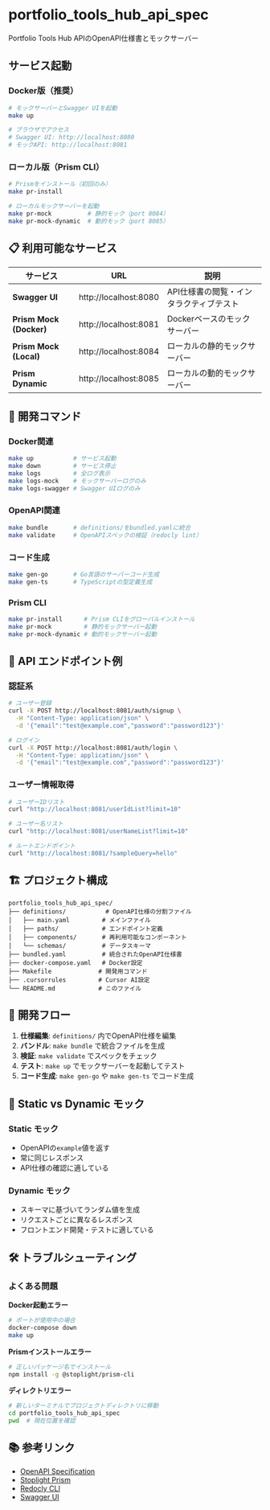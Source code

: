# portfolio_tools_hub_api_spec

Portfolio Tools Hub APIのOpenAPI仕様書とモックサーバー

## サービス起動

### Docker版（推奨）
```bash
# モックサーバーとSwagger UIを起動
make up

# ブラウザでアクセス
# Swagger UI: http://localhost:8080
# モックAPI: http://localhost:8081
```

### ローカル版（Prism CLI）
```bash
# Prismをインストール（初回のみ）
make pr-install

# ローカルモックサーバーを起動
make pr-mock          # 静的モック（port 8084）
make pr-mock-dynamic  # 動的モック（port 8085）
```

## 📋 利用可能なサービス

| サービス | URL | 説明 |
|---------|-----|------|
| **Swagger UI** | http://localhost:8080 | API仕様書の閲覧・インタラクティブテスト |
| **Prism Mock (Docker)** | http://localhost:8081 | Dockerベースのモックサーバー |
| **Prism Mock (Local)** | http://localhost:8084 | ローカルの静的モックサーバー |
| **Prism Dynamic** | http://localhost:8085 | ローカルの動的モックサーバー |

## 🔧 開発コマンド

### Docker関連
```bash
make up           # サービス起動
make down         # サービス停止
make logs         # 全ログ表示
make logs-mock    # モックサーバーログのみ
make logs-swagger # Swagger UIログのみ
```

### OpenAPI関連
```bash
make bundle       # definitions/をbundled.yamlに統合
make validate     # OpenAPIスペックの検証（redocly lint）
```

### コード生成
```bash
make gen-go       # Go言語のサーバーコード生成
make gen-ts       # TypeScriptの型定義生成
```

### Prism CLI
```bash
make pr-install      # Prism CLIをグローバルインストール
make pr-mock         # 静的モックサーバー起動
make pr-mock-dynamic # 動的モックサーバー起動
```

## 📡 API エンドポイント例

### 認証系
```bash
# ユーザー登録
curl -X POST http://localhost:8081/auth/signup \
  -H "Content-Type: application/json" \
  -d '{"email":"test@example.com","password":"password123"}'

# ログイン
curl -X POST http://localhost:8081/auth/login \
  -H "Content-Type: application/json" \
  -d '{"email":"test@example.com","password":"password123"}'
```

### ユーザー情報取得
```bash
# ユーザーIDリスト
curl "http://localhost:8081/userIdList?limit=10"

# ユーザー名リスト
curl "http://localhost:8081/userNameList?limit=10"

# ルートエンドポイント
curl "http://localhost:8081/?sampleQuery=hello"
```

## 🏗️ プロジェクト構成

```
portfolio_tools_hub_api_spec/
├── definitions/           # OpenAPI仕様の分割ファイル
│   ├── main.yaml         # メインファイル
│   ├── paths/            # エンドポイント定義
│   ├── components/       # 再利用可能なコンポーネント
│   └── schemas/          # データスキーマ
├── bundled.yaml          # 統合されたOpenAPI仕様書
├── docker-compose.yaml   # Docker設定
├── Makefile             # 開発用コマンド
├── .cursorrules         # Cursor AI設定
└── README.md            # このファイル
```

## 🔄 開発フロー

1. **仕様編集**: `definitions/` 内でOpenAPI仕様を編集
2. **バンドル**: `make bundle` で統合ファイルを生成
3. **検証**: `make validate` でスペックをチェック
4. **テスト**: `make up` でモックサーバーを起動してテスト
5. **コード生成**: `make gen-go` や `make gen-ts` でコード生成

## 🎯 Static vs Dynamic モック

### Static モック
- OpenAPIの`example`値を返す
- 常に同じレスポンス
- API仕様の確認に適している

### Dynamic モック
- スキーマに基づいてランダム値を生成
- リクエストごとに異なるレスポンス
- フロントエンド開発・テストに適している

## 🛠️ トラブルシューティング

### よくある問題

**Docker起動エラー**
```bash
# ポートが使用中の場合
docker-compose down
make up
```

**Prismインストールエラー**
```bash
# 正しいパッケージ名でインストール
npm install -g @stoplight/prism-cli
```

**ディレクトリエラー**
```bash
# 新しいターミナルでプロジェクトディレクトリに移動
cd portfolio_tools_hub_api_spec
pwd  # 現在位置を確認
```

## 📚 参考リンク

- [OpenAPI Specification](https://swagger.io/specification/)
- [Stoplight Prism](https://meta.stoplight.io/docs/prism/)
- [Redocly CLI](https://redocly.com/docs/cli/)
- [Swagger UI](https://swagger.io/tools/swagger-ui/)